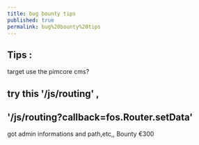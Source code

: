 ```yaml
---
title: bug bounty tips
published: true
permalink: bug%20bounty%20tips
---
```


## Tips : 
target use the pimcore cms?
## try this '/js/routing' ,
## '/js/routing?callback=fos.Router.setData'

got admin informations and path,etc,, Bounty €300